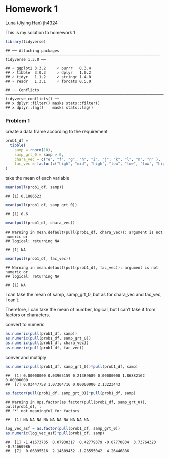 Homework 1
================
Luna (Jiying Han) jh4324

This is my solution to homework 1

``` r
library(tidyverse)
```

    ## ── Attaching packages ───────────────────────────────────────────────────────────────────── tidyverse 1.3.0 ──

    ## ✓ ggplot2 3.3.2     ✓ purrr   0.3.4
    ## ✓ tibble  3.0.3     ✓ dplyr   1.0.2
    ## ✓ tidyr   1.1.2     ✓ stringr 1.4.0
    ## ✓ readr   1.3.1     ✓ forcats 0.5.0

    ## ── Conflicts ──────────────────────────────────────────────────────────────────────── tidyverse_conflicts() ──
    ## x dplyr::filter() masks stats::filter()
    ## x dplyr::lag()    masks stats::lag()

### Problem 1

create a data frame according to the requirement

``` r
prob1_df = 
  tibble(
    samp = rnorm(10), 
    samp_grt_0 = samp > 0,  
    chara_vec = c("e", "f", "g", "h", "i", "j", "k", "l", "m", "n" ),
    fac_vec = factor(c("high", "mid", "high", "low", "low", "low", "high", "mid", "mid",   "mid" )),
)
```

take the mean of each variable

``` r
mean(pull(prob1_df, samp))
```

    ## [1] 0.1886523

``` r
mean(pull(prob1_df, samp_grt_0))
```

    ## [1] 0.6

``` r
mean(pull(prob1_df, chara_vec))
```

    ## Warning in mean.default(pull(prob1_df, chara_vec)): argument is not numeric or
    ## logical: returning NA

    ## [1] NA

``` r
mean(pull(prob1_df, fac_vec))
```

    ## Warning in mean.default(pull(prob1_df, fac_vec)): argument is not numeric or
    ## logical: returning NA

    ## [1] NA

I can take the mean of samp, samp\_grt\_0, but as for chara\_vec and
fac\_vec, I can’t.

Therefore, I can take the mean of number, logical, but I can’t take if
from factors or characters.

convert to numeric

``` r
as.numeric(pull(prob1_df, samp))
as.numeric(pull(prob1_df, samp_grt_0))
as.numeric(pull(prob1_df, chara_vec))
as.numeric(pull(prob1_df, fac_vec))
```

conver and multiply

``` r
as.numeric(pull(prob1_df, samp_grt_0))*pull(prob1_df, samp)
```

    ##  [1] 0.00000000 0.03965159 0.21389689 0.00000000 1.86882162 0.00000000
    ##  [7] 0.03447758 1.07304716 0.00000000 2.13223443

``` r
as.factor(pull(prob1_df, samp_grt_0))*pull(prob1_df, samp)
```

    ## Warning in Ops.factor(as.factor(pull(prob1_df, samp_grt_0)), pull(prob1_df, :
    ## '*' not meaningful for factors

    ##  [1] NA NA NA NA NA NA NA NA NA NA

``` r
log_vec_asf = as.factor(pull(prob1_df, samp_grt_0))
as.numeric(log_vec_asf)*pull(prob1_df, samp)
```

    ##  [1] -1.41573735  0.07930317  0.42779379 -0.07770834  3.73764323 -0.74660986
    ##  [7]  0.06895516  2.14609432 -1.23555042  4.26446886
